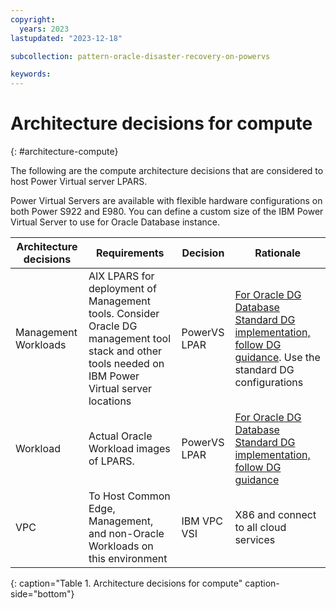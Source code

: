 ```yaml
---
copyright:
  years: 2023
lastupdated: "2023-12-18"

subcollection: pattern-oracle-disaster-recovery-on-powervs

keywords:
---
```


# Architecture decisions for compute

{: \#architecture-compute}

The following are the compute architecture decisions that are considered to host Power Virtual server LPARS.

Power Virtual Servers are available with flexible hardware configurations on both Power S922 and E980. You can define a custom size of the IBM Power Virtual Server to use for Oracle Database instance.

| **Architecture decisions** | **Requirements**                                                                                                                                    | **Decision** | **Rationale**                                                                                                                                                                                                                                                    |
|----------------------------|-----------------------------------------------------------------------------------------------------------------------------------------------------|--------------|------------------------------------------------------------------------------------------------------------------------------------------------------------------------------------------------------------------------------------------------------------------|
| Management Workloads       | AIX LPARS for deployment of Management tools. Consider Oracle DG management tool stack and other tools needed on IBM Power Virtual server locations | PowerVS LPAR | [For Oracle DG Database Standard DG implementation, follow DG guidance](https://docs.oracle.com/en/database/oracle/oracle-database/19/haovw/oracle-data-guard-best-practices.html#GUID-C3A78B07-6584-4380-8D53-E5B831A5894C). Use the standard DG configurations |
| Workload                   | Actual Oracle Workload images of LPARS.                                                                                                             | PowerVS LPAR | [For Oracle DG Database Standard DG implementation, follow DG guidance](https://docs.oracle.com/en/database/oracle/oracle-database/19/haovw/oracle-data-guard-best-practices.html#GUID-C3A78B07-6584-4380-8D53-E5B831A5894C)                                     |
| VPC                        | To Host Common Edge, Management, and non-Oracle Workloads on this environment                                                                       | IBM VPC VSI  | X86 and connect to all cloud services                                                                                                                                                                                                                            |

{: caption="Table 1. Architecture decisions for compute" caption-side="bottom"}
